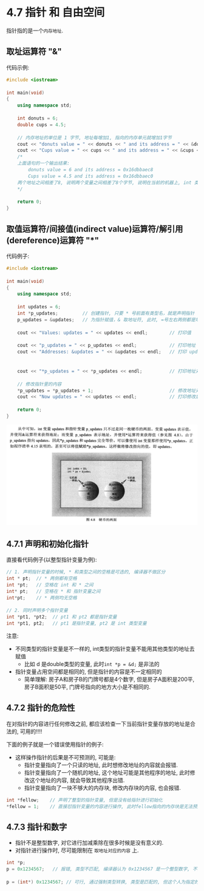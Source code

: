 # 4.7 指针 和 自由空间
指针指的是一个`内存地址`.

## 取址运算符 "&"
代码示例:
```cpp
#include <iostream>

int main(void)
{
    using namespace std;

    int donuts = 6;
    double cups = 4.5;

    // 内存地址的单位是 1 字节, 地址每增加1, 指向的内存单元就增加1字节
    cout << "donuts value = " << donuts << " and its address = " << &donuts << endl;    // & 取地址
    cout << "Cups value = " << cups << " and its address = " << &cups << endl;          // & 取地址
    /*
    上面语句的一个输出结果:
        donuts value = 6 and its address = 0x16dbbaec8
        Cups value = 4.5 and its address = 0x16dbbaec0
    两个地址之间相差了8, 说明两个变量之间相差了8个字节, 说明在当前的机器上, int 类型占用了8个字节 (int至少占用4个, 8个也是可以的), double 类型占用了8个字节
    */

    return 0;
}
```
## 取值运算符/间接值(indirect value)运算符/解引用(dereference)运算符 "*"
代码例子:
```cpp
#include <iostream>

int main(void)
{
    using namespace std;

    int updates = 6;
    int *p_updates;         // 创建指针, 只要 * 号前面有类型名，就是声明指针
    p_updates = &updates;   // 为指针赋值，& 取地址符, 此时, =号左右两侧都是地址

    cout << "Values: updates = " << updates << endl;        // 打印值

    cout << "p_updates = " << p_updates << endl;            // 打印地址
    cout << "Addresses: &updates = " << &updates << endl;   // 打印 update 的地址


    cout << "*p_updates = " << *p_updates << endl;          // 打印地址对应的值

    // 修改指针里的内容
    *p_updates = *p_updates + 1;                            // 修改地址对应的值: 先把地址对应的值取出来，加1，再赋值回去
    cout << "Now updates = " << updates << endl;            // 打印修改后的值

    return 0;
}
```
![](images/取值运算符说明.png)


## 4.7.1 声明和初始化指针 
直接看代码例子(以整型指针变量为例):
```cpp
// 1. 声明指针变量的时候, * 和类型之间的空格是可选的, 编译器不做区分
int * pt;  // * 两侧都有空格
int *pt;   // 空格在 int 和 * 之间
int* pt;   // 空格在 * 和 指针变量之间
int*pt;    // * 两侧均无空格

// 2. 同时声明多个指针变量
int *pt1, *pt2;  // pt1 和 pt2 都是指针变量
int *pt1, pt2;   // pt1 是指针变量, pt2 是 int 类型变量

```
注意:
- 不同类型的指针变量是不一样的, int类型的指针变量不能用其他类型的地址去赋值
  - 比如 d 是double类型的变量, 此时`int *p = &d;` 是非法的
- 指针变量占用空间都是相同的, 但是指针的内容是不一定相同的
  - 简单理解: 房子A和房子B的门牌号都是4个数字, 但是房子A面积是200平, 房子B面积是50平, 门牌号指向的地方大小是不相同的.


## 4.7.2 指针的**危险性**
在对指针的内容进行任何修改之前, 都应该检查一下当前指针变量存放的地址是合法的, 可用的!!!!

下面的例子就是一个错误使用指针的例子:
- 这样操作指针的后果是不可预测的, 可能是:
  - 指针变量指向了一个只读的地址, 此时想修改地址的内容就会报错.
  - 指针变量指向了一个随机的地址, 这个地址可能是其他程序的地址, 此时修改这个地址的内容, 就会导致其他程序出错.
  - 指针变量指向了一块不够大的内存块, 修改内存块的内容, 也会报错.
```cpp
int *fellow;    // 声明了整型的指针变量, 但是没有给指针进行初始化 
*fellow = 1;    // 直接怼指针变量的内容进行操作, 此时fellow指向的内存块是无法预知的.
```

## 4.7.3 指针和数字
* 指针不是整型数字, 对它进行加减乘除在很多时候是没有意义的.
* 对指针进行操作时, 尽可能限制在 `取地址对应的内容` 上.

```cpp
int *p;
p = 0x1234567;   // 报错, 类型不匹配, 编译器认为 0x1234567 是一个整型数字, 不能赋值给指针变量

p = (int*) 0x1234567; // 可行, 通过强制类型转换, 类型是匹配的, 但这个人为指定的地址可能没有意义. 
```

